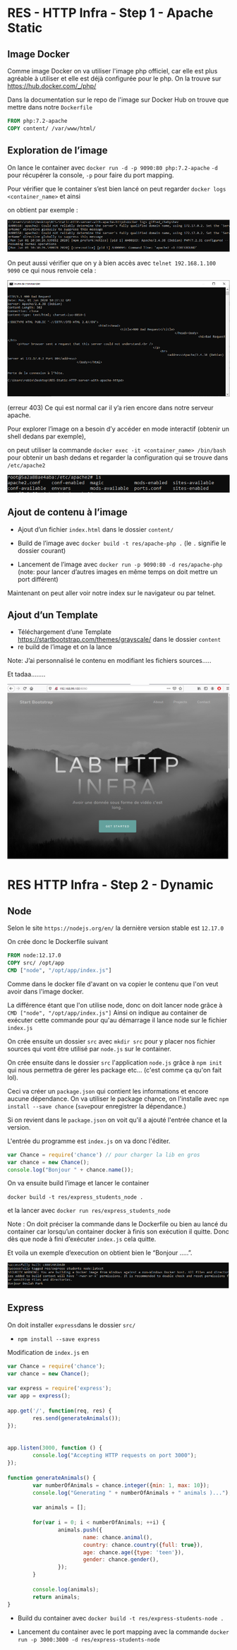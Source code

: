 # RES - HTTP Infra - Step 1 - Apache Static

## Image Docker

Comme image Docker on va utiliser l'image php officiel, car elle est plus agréable à utiliser et elle est déjà configurée pour le php. On la trouve sur https://hub.docker.com/_/php/

Dans la documentation sur le repo de l'image sur Docker Hub on trouve que mettre dans notre `Dockerfile` 

```dockerfile
FROM php:7.2-apache
COPY content/ /var/www/html/
```

## Exploration de l’image

On lance le container avec `docker run -d -p 9090:80 php:7.2-apache` 
`-d` pour récupérer la console, `-p` pour faire du port mapping.

Pour vérifier que le container s’est bien lancé on peut regarder `docker logs <container_name>`  et ainsi

on obtient par exemple : 

![image-20200601123416612](images/1.1)

On peut aussi vérifier que on y à bien accès avec `telnet 192.168.1.100 9090` ce qui nous renvoie cela :

![image-20200601123822152](images/1.2)

(erreur 403) Ce qui est normal car il y’a rien encore dans notre serveur apache.

Pour explorer l’image on a besoin d’y accéder en mode interactif (obtenir un shell dedans par exemple), 

on peut utiliser la commande `docker exec -it <container_name> /bin/bash` pour obtenir un bash dedans et regarder la configuration qui se trouve dans `/etc/apache2` 

![image-20200601124029756](images/1.31)

## Ajout de contenu à l’image

* Ajout d’un fichier `index.html` dans le dossier `content/` 

* Build de l’image avec `docker build -t res/apache-php .` (le `.` signifie le dossier courant)

* Lancement de l’image avec `docker run -p 9090:80 -d res/apache-php` (note: pour lancer d’autres images en même temps on doit mettre un port différent)

Maintenant on peut aller voir notre index sur le navigateur ou par telnet.

## Ajout d’un Template

* Téléchargement d’une Template  https://startbootstrap.com/themes/grayscale/ dans le dossier `content`
* re build de l’image et on la lance 

Note: J’ai personnalisé le contenu en modifiant les fichiers sources…..

Et tadaa……..

![image-20200601125053707](images/1.4)



# RES HTTP Infra - Step 2 - Dynamic

## Node 

Selon le site `https://nodejs.org/en/` la dernière version stable est `12.17.0 `

On crée donc le Dockerfile suivant 

```dockerfile
FROM node:12.17.0
COPY src/ /opt/app
CMD ["node", "/opt/app/index.js"] 
```

Comme dans le docker file d'avant on va copier le contenu que l'on veut avoir dans l'image docker.

La différence étant que l'on utilise node, donc on doit lancer node grâce à ``` CMD ["node", "/opt/app/index.js"]``` 
Ainsi on indique au container de exécuter cette commande pour qu'au démarrage il lance node sur le fichier `index.js`

On crée ensuite un dossier `src` avec `mkdir src`  pour y placer nos fichier sources qui vont être utilisé par `node.js` sur le container.

On crée ensuite dans le dossier `src` l'application `node.js` grâce à `npm init` qui nous permettra de gérer les package etc... (c'est comme ça qu'on fait lol).

Ceci va créer un `package.json` qui contient les informations et encore aucune dépendance. 
On va utiliser le package chance, on l'installe avec `npm install --save chance` (`save`pour enregistrer la dépendance.)

Si on revient dans le `package.json` on voit qu'il a ajouté l'entrée chance et la version.

L'entrée du programme est `index.js` on va donc l'éditer.

```js
var Chance = require('chance') // pour charger la lib en gros 
var chance = new Chance();
console.log("Bonjour " + chance.name());
```

On va ensuite build l’image et lancer le container 

`docker build -t res/express_students_node .` 

et la lancer avec `docker run res/express_students_node`

Note : On doit préciser la commande dans le Dockerfile ou bien au lancé du container car lorsqu’un container docker à finis son exécution il quitte. Donc dès que node à fini d’exécuter `index.js`  cela quitte.

Et voila un exemple d’execution on obtient bien le “Bonjour …..”.

![image-20200601132433697](image-20200601132433697.png)

## Express

On doit installer `express`dans le dossier `src/` 

* `npm install --save express`

Modification de `index.js` en 

```javascript
var Chance = require('chance');
var chance = new Chance();

var express = require('express');
var app = express();

app.get('/', function(req, res) {
        res.send(generateAnimals());
});


app.listen(3000, function () {
        console.log("Accepting HTTP requests on port 3000");
});

function generateAnimals() {
        var numberOfAnimals = chance.integer({min: 1, max: 10});
        console.log("Generating " + numberOfAnimals + " animals )...");

        var animals = [];

        for(var i = 0; i < numberOfAnimals; ++i) {
                animals.push({
                        name: chance.animal(),
                        country: chance.country({full: true}),
                        age: chance.age({type: 'teen'}),
                        gender: chance.gender(),
                });
        }

        console.log(animals);
        return animals;
}
```

* Build du container avec `docker build -t res/express-students-node .`

* Lancement du container avec le port mapping avec la commande `docker run -p 3000:3000 -d res/express-students-node` 

